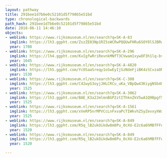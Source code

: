 ```yaml
---
layout: pathway
title: 291bee1d7b6e0c52101d5f79865e51bd
type: chronological-backwards
path_hash: 291bee1d7b6e0c52101d5f79865e51bd
date: 2018-06-11 14:46:10
objects:
- weblink: https://www.rijksmuseum.nl/en/search?q=SK-A-83
  imglink: https://lh3.ggpht.com/ZszZE03Np1RI5sWCRwPQQUwFHRu6SOY0lSJBRw2EQdn32fvRqvaKa18j7YsjbmLtng3-tBkpn3hujKDjbcFABvTjJvg=s200
  year: 1708
- weblink: https://www.rijksmuseum.nl/en/search?q=SK-A-296
  imglink: https://lh4.ggpht.com/KvIgfwRriRevnkMNfT3CVwam1xywOF3h1lq-bvEOuMblfw6JI_5YFY75H8s0VLcX6J1W8n6bX7XqwzfR43atCNQBayo=s200
  year: 1645
- weblink: https://www.rijksmuseum.nl/en/search?q=SK-A-4820
  imglink: https://lh5.ggpht.com/YcOSaaSreqy1oSwEyIjSzNdeFjiBK4zSCvzaON7fvc3jRB6UqsVlItVcwDPAK3rC4QOwPcCJ14ulDW4Y9Z8-WBWtwoM=s200
  year: 1530
- weblink: https://www.rijksmuseum.nl/en/search?q=SK-C-308
  imglink: https://lh3.ggpht.com/C42wyG3oyjJHLCRCu_uKa_VBpQw43KiygNSb4UstYpZm72obKoUMwUNB7dU_u-NxQTOWDqd8mZZXbuAXnpWWw2WLOeQ=s200
  year: 1525
- weblink: https://www.rijksmuseum.nl/en/search?q=SK-A-3062
  imglink: https://lh3.ggpht.com/BAE_K3a2JmlmnBGP2ztIThknZkV5wA1Q9Bpgf5ZSgzOPALqu7Efq7abT-iOvsff2iJX-UTPz6IkJchCXQJbhtutyhtE3=s200
  year: 1525
- weblink: https://www.rijksmuseum.nl/en/search?q=SK-A-1561
  imglink: https://lh3.ggpht.com/xVeRP5nrMPVCcLnFxvaPcTIWkvhZSyZevxyXWx3vU2GTv2UnAy1wE-JE2P6BDizlNvS96m7E6niyLiopwKE5SPOnVv4=s200
  year: 1525
- weblink: https://www.rijksmuseum.nl/en/search?q=SK-A-849
  imglink: https://lh3.ggpht.com/R5q_lB2ukOikdw8m8Pu_0cXU-E2c6a6hMBfFFneerl1F9V0Yow-3ER92OsA-hFgjlkvrjTJEOz7DtDNXoD3Q1M8X4A=s200
  year: 1520
- weblink: https://www.rijksmuseum.nl/en/search?q=SK-A-849
  imglink: https://lh3.ggpht.com/R5q_lB2ukOikdw8m8Pu_0cXU-E2c6a6hMBfFFneerl1F9V0Yow-3ER92OsA-hFgjlkvrjTJEOz7DtDNXoD3Q1M8X4A=s200
  year: 1520

---
```

